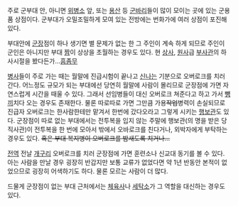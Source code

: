 주로 군부대 안, 아니면 [위병소](%EC%9C%84%EB%B3%91%EC%86%8C.md) 앞, 또는
[용산](%EC%9A%A9%EC%82%B0.md) 등 [군바리](%EA%B5%B0%EB%B0%94%EB%A6%AC.md)들이 많이
모이는 곳에 있는 군용품 상점이다. 군부대가 오밀조밀하게 모여 있는 전방에는 번화가에 여러 상점이 포진해있다.

부대안에 [군장](%EA%B5%B0%EC%9E%A5.md)점이 하나 생기면 별 문제가 없는 한 그 주인이 계속 하게 되므로 주인이
군인은 아니지만 부대 [짬](%EC%A7%AC.md)이 상상을 초월하는 경우도 있다. 현
[상사](%EC%83%81%EC%82%AC.md), [원사](%EC%9B%90%EC%82%AC.md)급
[부사관](%EB%B6%80%EC%82%AC%EA%B4%80.md)의 하사시절을
봤다든가...[흠좀무](%ED%9D%A0%EC%A2%80%EB%AC%B4.md)

[병사](%EB%B3%91%EC%82%AC.md)들이 주로 가는 때는 월말에 진급시험이 끝나고
[신나는](%EC%95%BC%20%EC%8B%A0%EB%82%9C%EB%8B%A4.md) 기분으로 오버로크를 치러 간다. 어느정도
규모가 되는 부대에선 당연히 월말에 사람이 몰리므로 군장점에 가면 자연스럽게 시간을 때울 수 있다. 그래서 선임병들이 대신 오버로크 쳐준다고
하고 가서 [뺑끼](%EB%BA%91%EB%81%BC.md)치다 오는 경우도 존재한다. 물론 따로따로 가면 그만큼
가용<del>작업</del>병력이 손실되므로 진급자 오버로크는 한사람한테만 맡겨서 한번에 갔다오라고 그렇게 시키는
[행보관](%ED%96%89%EB%B3%B4%EA%B4%80.md)도 있다. 군장점이 따로 없는 부대에서는 전투복을 입지 않는 주말에
행보관(의 명을 받은 당직사관)이 전투복을 한 번에 모아서 밖에서 오바로크를 친다거나, 외박자에게 부탁하는 경우도 있다. <del>혹은 부대
복지병이 오버로크를 밤새도록 치거나...</del>

[전역](%EC%A0%84%EC%97%AD.md) 전날 [개구리](%EA%B0%9C%EA%B5%AC%EB%A6%AC.md)
오버로크를 치러 군장점에 가면 훈련소나 신교대 동기를 볼 수 있다. 아는 사람을 만날 경우 굉장히 반갑지만 보통 교류가 없었다면 약 1년
반동안 본적이 없었으므로 굉장히 어색하기도 하다. 물론 모르는 사람이 더 많다.

드물게 군장점이 없는 부대 근처에서는 [체육사](%EC%B2%B4%EC%9C%A1%EC%82%AC.md)나
[세탁소](%EC%84%B8%ED%83%81%EC%86%8C.md)가 그 역할을 대신하는 경우도 있다.

